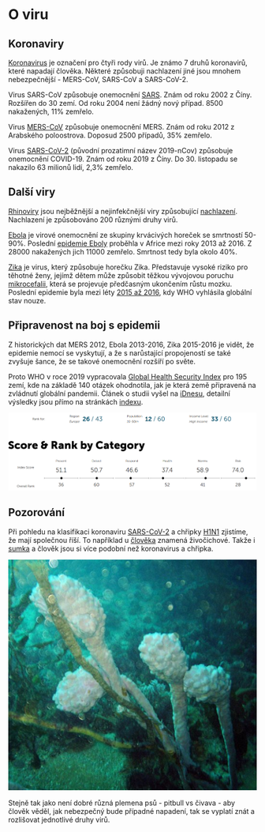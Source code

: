 # O viru

## Koronaviry

[Koronavirus](https://cs.wikipedia.org/wiki/Koronavirus) je označení pro čtyři rody virů. Je známo 7 druhů koronavirů, které napadají člověka. Některé způsobuji nachlazení jiné jsou mnohem nebezpečnější - MERS-CoV, SARS-CoV a SARS-CoV-2.

Virus SARS-CoV způsobuje onemocnění [SARS](https://cs.wikipedia.org/wiki/SARS). Znám od roku 2002 z Číny. Rozšířen do 30 zemí. Od roku 2004 není žádný nový případ. 8500 nakažených, 11% zemřelo.

Virus [MERS-CoV](https://cs.wikipedia.org/wiki/MERS) způsobuje onemocnění MERS. Znám od roku 2012 z Arabského poloostrova. Doposud 2500 případů, 35% zemřelo.

Virus [SARS-CoV-2](https://cs.wikipedia.org/wiki/SARS-CoV-2) \(původní prozatimní název 2019-nCov\) způsobuje onemocnění COVID-19. Znám od roku 2019 z Číny. Do 30. listopadu se nakazilo 63 milionů lidí, 2,3% zemřelo.

## Další viry

[Rhinoviry](https://cs.wikipedia.org/wiki/Rhinovirus) jsou nejběžnější a nejinfekčnější viry způsobující [nachlazení](https://cs.wikipedia.org/wiki/Nachlazen%C3%AD). Nachlazení je způsobováno 200 různými druhy virů.

[Ebola](https://cs.wikipedia.org/wiki/Ebola) je virové onemocnění ze skupiny krvácivých horeček se smrtností 50-90%. Poslední [epidemie Eboly](https://cs.wikipedia.org/wiki/Epidemie_eboly_v_z%C3%A1padn%C3%AD_Africe) proběhla v Africe mezi roky 2013 až 2016. Z 28000 nakažených jich 11000 zemřelo. Smrtnost tedy byla okolo 40%.

[Zika](https://cs.wikipedia.org/wiki/Zika_virus) je virus, který způsobuje horečku Zika. Představuje vysoké riziko pro těhotné ženy, jejímž dětem může způsobit těžkou vývojovou poruchu [mikrocefalii](https://cs.wikipedia.org/wiki/Mikrocefalie), která se projevuje předčasným ukončením růstu mozku. Poslední epidemie byla mezi léty [2015 až 2016](https://en.wikipedia.org/wiki/2015%E2%80%932016_Zika_virus_epidemic), kdy WHO vyhlásila globální stav nouze.

## Připravenost na boj s epidemii

Z historických dat MERS 2012, Ebola 2013-2016, Zika 2015-2016 je vidět, že epidemie nemocí se vyskytují, a že s narůstající propojeností se také zvyšuje šance, že se takové onemocnění rozšíří po světe.

Proto WHO v roce 2019 vypracovala [Global Health Security Index](https://www.ghsindex.org/) pro 195 zemí, kde na základě 140 otázek ohodnotila, jak je která země připravená na zvládnutí globální pandemii. Článek o studii vyšel na [iDnesu](https://www.idnes.cz/zpravy/zahranicni/pripravenost-na-pandemie-zebricek-statu-nuclear-threat-initiative-ebola-chripka-antrax.A191025_123315_zahranicni_kha), detailní výsledky jsou přímo na stránkách [indexu](https://www.ghsindex.org/country/czech-republic/).

![](../.gitbook/assets/who-ghsi-czech-republic.png)

## Pozorování

Při pohledu na klasifikaci koronaviru [SARS-CoV-2](https://cs.wikipedia.org/wiki/SARS-CoV-2) a chřipky [H1N1](https://cs.wikipedia.org/wiki/Ch%C5%99ipkov%C3%BD_virus_A_subtypu_H1N1) zjistíme, že mají společnou říší. To například u [člověka](https://cs.wikipedia.org/wiki/%C4%8Clov%C4%9Bk_moudr%C3%BD) znamená živočichové. Takže i [sumka](https://cs.wikipedia.org/wiki/Sumky) a člověk jsou si více podobní než koronavirus a chřipka.

![Sumka](../.gitbook/assets/518px-sea-tulip.jpg)

Stejně tak jako není dobré různá plemena psů - pitbull vs čivava - aby člověk věděl, jak nebezpečný bude případné napadení, tak se vyplatí znát a rozlišovat jednotlivé druhy virů.

